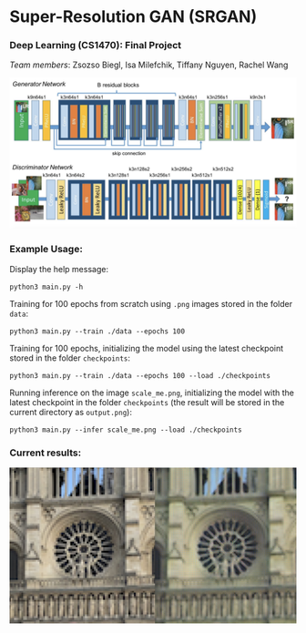 # Super-Resolution GAN (SRGAN)
### Deep Learning (CS1470): Final Project

*Team members*: Zsozso Biegl, Isa Milefchik, Tiffany Nguyen, Rachel Wang

![Network architecture](./img/architecture.png)


### Example Usage:

Display the help message:

```
python3 main.py -h
```

Training for 100 epochs from scratch using `.png` images stored in the folder `data`:

```
python3 main.py --train ./data --epochs 100
```

Training for 100 epochs, initializing the model using the latest checkpoint stored in the folder `checkpoints`:

```
python3 main.py --train ./data --epochs 100 --load ./checkpoints
```

Running inference on the image `scale_me.png`, initializing the model with the latest checkpoint in the folder `checkpoints` (the result will be stored in the current directory as `output.png`):

```
python3 main.py --infer scale_me.png --load ./checkpoints
```

### Current results:

![comparison](./img/comparison.png)